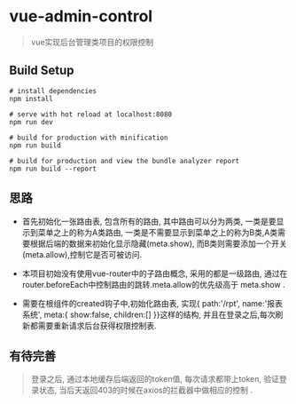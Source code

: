 # vue-admin-control

> vue实现后台管理类项目的权限控制

## Build Setup

``` 
# install dependencies
npm install

# serve with hot reload at localhost:8080
npm run dev

# build for production with minification
npm run build

# build for production and view the bundle analyzer report
npm run build --report
```

## 思路

*   首先初始化一张路由表, 包含所有的路由, 其中路由可以分为两类, 一类是要显示到菜单之上的称为A类路由, 一类是不需要显示到菜单之上的称为B类,A类需要根据后端的数据来初始化显示隐藏(meta.show), 而B类则需要添加一个开关(meta.allow),控制它是否可被访问.

*   本项目初始没有使用vue-router中的子路由概念, 采用的都是一级路由, 通过在router.beforeEach中控制路由的跳转.meta.allow的优先级高于
meta.show .

*   需要在根组件的created钩子中,初始化路由表, 实现{ path:'/rpt', name:'报表系统', meta:{ show:false, children:[] }}这样的结构,
并且在登录之后,每次刷新都需要重新请求后台获得权限控制表.

## 有待完善

> 登录之后, 通过本地缓存后端返回的token值, 每次请求都带上token, 验证登录状态, 当后天返回403的时候在axios的拦截器中做相应的控制 .
